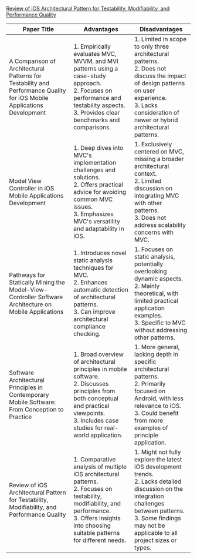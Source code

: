 [Review of iOS Architectural Pattern for Testability, Modifiability, and Performance Quality](https://www.researchgate.net/publication/335192719_Review_of_iOS_Architectural_Pattern_for_Testability_Modifiability_and_Performance_Quality)

| **Paper Title**                                                                                       | **Advantages**                                                                                                                                                       | **Disadvantages**                                                                                                                                                    |
|-------------------------------------------------------------------------------------------------------|----------------------------------------------------------------------------------------------------------------------------------------------------------------------|----------------------------------------------------------------------------------------------------------------------------------------------------------------------|
| A Comparison of Architectural Patterns for Testability and Performance Quality for iOS Mobile Applications Development | 1. Empirically evaluates MVC, MVVM, and MVI patterns using a case-study approach.<br>2. Focuses on performance and testability aspects.<br>3. Provides clear benchmarks and comparisons. | 1. Limited in scope to only three architectural patterns.<br>2. Does not discuss the impact of design patterns on user experience.<br>3. Lacks consideration of newer or hybrid architectural patterns. |
| Model View Controller in iOS Mobile Applications Development                                          | 1. Deep dives into MVC's implementation challenges and solutions.<br>2. Offers practical advice for avoiding common MVC issues.<br>3. Emphasizes MVC's versatility and adaptability in iOS.     | 1. Exclusively centered on MVC, missing a broader architectural context.<br>2. Limited discussion on integrating MVC with other patterns.<br>3. Does not address scalability concerns with MVC.     |
| Pathways for Statically Mining the Model-View-Controller Software Architecture on Mobile Applications | 1. Introduces novel static analysis techniques for MVC.<br>2. Enhances automatic detection of architectural patterns.<br>3. Can improve architectural compliance checking.                       | 1. Focuses on static analysis, potentially overlooking dynamic aspects.<br>2. Mainly theoretical, with limited practical application examples.<br>3. Specific to MVC without addressing other patterns. |
| Software Architectural Principles in Contemporary Mobile Software: From Conception to Practice       | 1. Broad overview of architectural principles in mobile software.<br>2. Discusses principles from both conceptual and practical viewpoints.<br>3. Includes case studies for real-world application. | 1. More general, lacking depth in specific architectural patterns.<br>2. Primarily focused on Android, with less relevance to iOS.<br>3. Could benefit from more examples of principle application.     |
| Review of iOS Architectural Pattern for Testability, Modifiability, and Performance Quality           | 1. Comparative analysis of multiple iOS architectural patterns.<br>2. Focuses on testability, modifiability, and performance.<br>3. Offers insights into choosing suitable patterns for different needs. | 1. Might not fully explore the latest iOS development trends.<br>2. Lacks detailed discussion on the integration challenges between patterns.<br>3. Some findings may not be applicable to all project sizes or types. |
